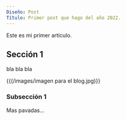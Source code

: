 ```yaml
---
Diseño: Post
Título: Primer post que hago del año 2022.
---
```


Este es mi primer artículo.

## Sección 1

bla bla bla

{{(/images/imagen para el blog.jpg)}}



### Subsección 1

Mas pavadas...

